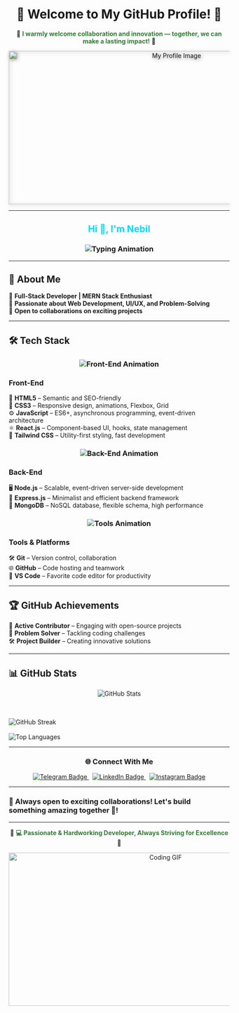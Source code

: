 <h1 align="center">
  🌟 Welcome to My GitHub Profile! 🌟
</h1>


<div align="center">

🔰 **<span style="color:#2E7D32;">I warmly welcome collaboration and innovation — together, we can make a lasting impact!** 🔰

</div>
 
 
<p align="center">
  <img src="myProfile.jpg" alt="My Profile Image" style="height:350px; width:750px; object-fit:contain; filter: drop-shadow(2px 2px 4px gray); " />
</p>









---








<h2 align="center" style="color: #00D9FF;">Hi 👋, I'm Nebil</h2>  

<h3 align="center">
  <img src="https://readme-typing-svg.herokuapp.com?font=Fira+Code&duration=8000&pause=1000&color=00D9FF&center=true&vCenter=true&width=550&height=50&lines=Hi+I'm+Nebil,+a+passionate+programmer;I+love+learning+and+building+New+things;MERN+Stack+Developer+in+progress;Always+happy+to+work+with+others;Let's+create+something+amazing+together!;Front-end+lover,+Back-end+explorer;Code.+Learn.+Repeat" alt="Typing Animation">
</h3>

---



## 🌟 About Me  
🔹 **Full-Stack Developer | MERN Stack Enthusiast**  
🎨 **Passionate about Web Development, UI/UX, and Problem-Solving**  
🤝 **Open to collaborations on exciting projects**  

---

## 🛠️ Tech Stack  

<h3 align="center">
  <img src="https://readme-typing-svg.herokuapp.com?font=Fira+Code&duration=8000&pause=1000&color=F7C936&center=true&vCenter=true&width=500&height=50&lines=Front-End;HTML5+%7C+CSS3+%7C+JavaScript;React.js+%7C+Tailwind+CSS" alt="Front-End Animation">
</h3>


### **Front-End**  
🧱 **HTML5** – Semantic and SEO-friendly  
🎨 **CSS3** – Responsive design, animations, Flexbox, Grid  
⚙️ **JavaScript** – ES6+, asynchronous programming, event-driven architecture  
⚛️ **React.js** – Component-based UI, hooks, state management  
🚀 **Tailwind CSS** – Utility-first styling, fast development  

<h3 align="center">
  <img src="https://readme-typing-svg.herokuapp.com?font=Fira+Code&duration=8000&pause=1000&color=FF5733&center=true&vCenter=true&width=500&height=50&lines=Back-End;Node.js+%7C+Express.js+%7C+MongoDB" alt="Back-End Animation">
</h3>

### **Back-End**  
🖥️ **Node.js** – Scalable, event-driven server-side development  
🚏     **Express.js** – Minimalist and efficient backend framework  
🍃 **MongoDB** – NoSQL database, flexible schema, high performance  

<h3 align="center">
  <img src="https://readme-typing-svg.herokuapp.com?font=Fira+Code&duration=8000&pause=1000&color=28F7A3&center=true&vCenter=true&width=500&height=50&lines=Tools+%26+Platforms;Git+%7C+GitHub+%7C+VS+Code" alt="Tools Animation">
</h3>


### **Tools & Platforms**  
🛠 **Git** – Version control, collaboration  
🌐 **GitHub** – Code hosting and teamwork  
📝 **VS Code** – Favorite code editor for productivity  

---

## 🏆 GitHub Achievements  



🚀 **Active Contributor** – Engaging with open-source projects  
🧠 **Problem Solver** – Tackling coding challenges  
🛠️ **Project Builder** – Creating innovative solutions

---

## 📊 GitHub Stats  




<p align="center">
 
  <img src="https://github-readme-stats.vercel.app/api?username=nebilabdo&show_icons=true&theme=radical&count_private=true&include_all_commits=true" alt="GitHub Stats" />


  <br><br>
  <img src="https://github-readme-streak-stats.herokuapp.com/?user=nebilabdo&theme=radical&hide_border=true" alt="GitHub Streak" />
  <br><br>
  <img src="https://github-readme-stats.vercel.app/api/top-langs/?username=nebilabdo&layout=compact&theme=radical&hide_border=true" alt="Top Languages" />
</p>



---

<h3 align="center">🌐 Connect With Me</h3>

<p align="center">
  <a href="https://t.me/nebil_abdo">
    <img src="https://img.shields.io/badge/Telegram-2CA5E0?style=for-the-badge&logo=telegram&logoColor=white" alt="Telegram Badge" />
  </a>&nbsp;
  <a href="https://www.linkedin.com/in/nebilabdo">
    <img src="https://img.shields.io/badge/LinkedIn-0A66C2?style=for-the-badge&logo=linkedin&logoColor=white" alt="LinkedIn Badge" />
  </a>&nbsp;
  <a href="https://www.instagram.com/nobleabdo">
    <img src="https://img.shields.io/badge/Instagram-E4405F?style=for-the-badge&logo=instagram&logoColor=white" alt="Instagram Badge" />
  </a>
</p>



---

### 🚀 Always open to exciting collaborations! Let's build something amazing together 🤝!  

---


<div align="center">

🔰 **<span style="color:#2E7D32;">💻 Passionate & Hardworking Developer, Always Striving for Excellence** 🔰

</div>

<p align="center">
  <img src="https://media.giphy.com/media/qgQUggAC3Pfv687qPC/giphy.gif" width="700" height="350" alt="Coding GIF">
</p>
